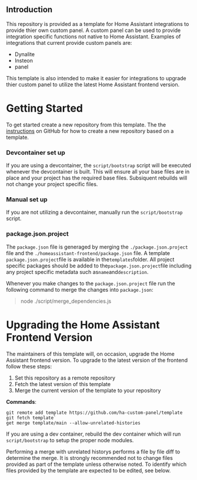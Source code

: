 ## Introduction

This repository is provided as a template for Home Assistant integrations to provide thier own custom panel.
A custom panel can be used to provide integration specific functions not native to Home Assistant. Examples of integrations
that current provide custom panels are:

- Dynalite
- Insteon
- panel

This template is also intended to make it easier for integrations to upgrade thier custom panel to utilize the latest Home Assistant frontend
version.

# Getting Started

To get started create a new repository from this template. The the [instructions] on GitHub for how to create a new repository based
on a template.

### Devcontainer set up

If you are using a devcontainer, the `script/bootstrap` script will be executed whenever the devcontainer is built. This will ensure
all your base files are in place and your project has the required base files. Subsiquent rebuilds will not change your project
specific files.

### Manual set up

If you are not utilizing a devcontainer, manually run the `script/bootstrap` script.

### package.json.project

The `package.json` file is generaged by merging the `./package.json.project` file and the `./homeassistant-frontend/package.json`
file. A template `package.json.project`file is available in the`templates`folder. All project specific packages should be added to the`package.json.project`file including any project specific metadata such as`name`and`description`.

Whenever you make changes to the `package.json.project` file run the following command to merge the changes into `package.json`:

> node ./script/merge_dependencies.js

[instructions]: https://docs.github.com/en/repositories/creating-and-managing-repositories/creating-a-repository-from-a-template

# Upgrading the Home Assistant Frontend Version

The maintainers of this template will, on occasion, upgrade the Home Assistant frontend version. To upgrade to the latest version of the frontend
follow these steps:

1. Set this repository as a remote repository
2. Fetch the latest version of this template
3. Merge the current version of the template to your repository

**Commands**:

```
git remote add template https://github.com/ha-custom-panel/template
git fetch template`
get merge template/main --allow-unrelated-histories
```

If you are using a dev container, rebuild the dev container which will run `script/bootstrap` to
setup the proper node modules.

Performing a merge with unrelated historys performs a file by file diff to determine the merge. It is strongly recommended not to change files
provided as part of the template unless otherwise noted. To identify which files provided by the template are expected to be edited, see <some section> below.

